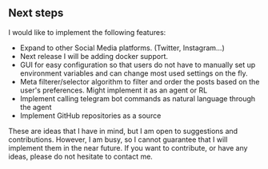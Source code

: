 <h2> Next steps </h2>

I would like to implement the following features:

- Expand to other Social Media platforms. (Twitter, Instagram...)
- Next release I will be adding docker support.
- GUI for easy configuration so that users do not have to manually set up environment variables and can change most used settings on the fly.
- Meta filterer/selector algorithm to filter and order the posts based on the user's preferences. Might implement it as an agent or RL 
- Implement calling telegram bot commands as natural language through the agent
- Implement GitHub repositories as a source

These are ideas that I have in mind, but I am open to suggestions and contributions. 
However, I am busy, so I cannot guarantee that I will implement them in the near future. If you want to contribute,
or have any ideas, please do not hesitate to contact me.
